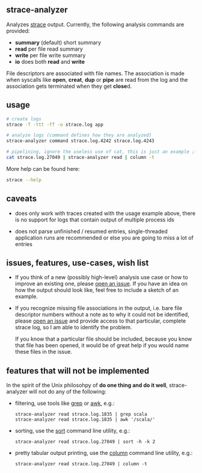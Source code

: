 strace-analyzer
---------------

Analyzes [strace][] output. Currently, the following analysis commands are provided:

- **summary** (default) short summary
- **read** per file read summary
- **write** per file write summary
- **io** does both **read** and **write**

File descriptors are associated with file names. The association is made when syscalls like
**open**, **creat**, **dup** or **pipe** are read from the log and the association gets terminated
when they get **close**d.

usage
-----

```bash
# create logs
strace -T -ttt -ff -o strace.log app

# analyze logs (command defines how they are analyzed)
strace-analyzer command strace.log.4242 strace.log.4243

# pipelining, ignore the useless use of cat, this is just an example ;-)
cat strace.log.27049 | strace-analyzer read | column -t
```

More help can be found here:

```bash
strace --help
```

caveats
-------

-   does only work with traces created with the usage example above, there is no support for logs
    that contain output of multiple process ids

-   does not parse unfinished / resumed entries, single-threaded application runs are recommended or
    else you are going to miss a lot of entries

issues, features, use-cases, wish list
--------------------------------------

-   If you think of a new (possibly high-level) analysis use case or how to improve an existing one,
    please [open an issue][newissue]. If you have an idea on how the output should look like, feel
    free to include a sketch of an example.

-   If you recognize missing file associations in the output, i.e. bare file descriptor numbers
    without a note as to why it could not be identified, please [open an issue][newissue] and
    provide access to that particular, complete strace log, so I am able to identify the problem.

    If you know that a particular file should be included, because you know that file has been
    opened, it would be of great help if you would name these files in the issue.

features that will not be implemented
-------------------------------------

In the spirit of the Unix philosohpy of **do one thing and do it well**, strace-analyzer will not do
any of the following:

-   filtering, use tools like [grep][] or [awk][], e.g.:

        strace-analyzer read strace.log.1835 | grep scala
        strace-analyzer read strace.log.1835 | awk '/scala/'

-   sorting, use the [sort][] command line utility, e.g.:

        strace-analyzer read strace.log.27049 | sort -h -k 2

-   pretty tabular output printing, use the [column][] command line utility, e.g.:

        strace-analyzer read strace.log.27049 | column -t

[awk]: http://man7.org/linux/man-pages/man1/gawk.1.html "gawk man page"
[uucaletter]: http://porkmail.org/era/unix/award.html#uucaletter "useless use of cat award form letter"
[grep]: http://man7.org/linux/man-pages/man1/grep.1.html "grep man page"
[column]: http://man7.org/linux/man-pages/man1/column.1.html "column man page"
[newissue]: https://github.com/wookietreiber/strace-analyzer/issues/new "open new issue"
[sort]: http://man7.org/linux/man-pages/man1/sort.1.html "sort man page"
[strace]: http://sourceforge.net/projects/strace/ "strace home page"
